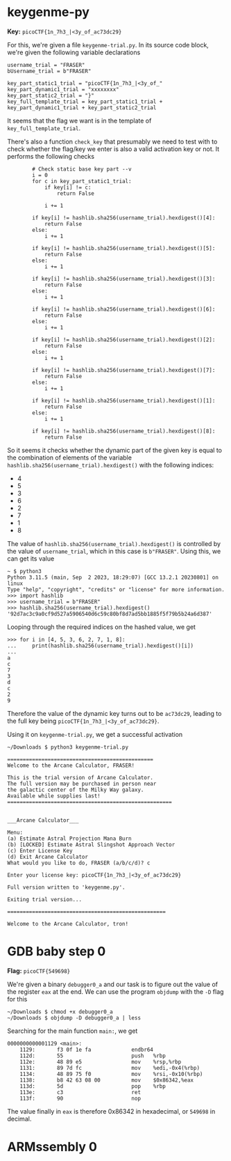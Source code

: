# keygenme-py

**Key:** `picoCTF{1n_7h3_|<3y_of_ac73dc29}`

For this, we're given a file `keygenme-trial.py`. In its source code block, we're given the following variable declarations

```
username_trial = "FRASER"
bUsername_trial = b"FRASER"

key_part_static1_trial = "picoCTF{1n_7h3_|<3y_of_"
key_part_dynamic1_trial = "xxxxxxxx"
key_part_static2_trial = "}"
key_full_template_trial = key_part_static1_trial + key_part_dynamic1_trial + key_part_static2_trial
```

It seems that the flag we want is in the template of `key_full_template_trial`.

There's also a function `check_key` that presumably we need to test with to check whether the flag/key we enter is also a valid activation key or not. It performs the following checks

```
        # Check static base key part --v
        i = 0
        for c in key_part_static1_trial:
            if key[i] != c:
                return False

            i += 1

        if key[i] != hashlib.sha256(username_trial).hexdigest()[4]:
            return False
        else:
            i += 1

        if key[i] != hashlib.sha256(username_trial).hexdigest()[5]:
            return False
        else:
            i += 1

        if key[i] != hashlib.sha256(username_trial).hexdigest()[3]:
            return False
        else:
            i += 1

        if key[i] != hashlib.sha256(username_trial).hexdigest()[6]:
            return False
        else:
            i += 1

        if key[i] != hashlib.sha256(username_trial).hexdigest()[2]:
            return False
        else:
            i += 1

        if key[i] != hashlib.sha256(username_trial).hexdigest()[7]:
            return False
        else:
            i += 1

        if key[i] != hashlib.sha256(username_trial).hexdigest()[1]:
            return False
        else:
            i += 1

        if key[i] != hashlib.sha256(username_trial).hexdigest()[8]:
            return False

```

So it seems it checks whether the dynamic part of the given key is equal to the combination of elements of the variable `hashlib.sha256(username_trial).hexdigest()` with the following indices:

- 4
- 5
- 3
- 6
- 2
- 7
- 1
- 8

The value of `hashlib.sha256(username_trial).hexdigest()` is controlled by the value of `username_trial`, which in this case is `b"FRASER"`. Using this, we can get its value

```
~ $ python3
Python 3.11.5 (main, Sep  2 2023, 18:29:07) [GCC 13.2.1 20230801] on linux
Type "help", "copyright", "credits" or "license" for more information.
>>> import hashlib
>>> username_trial = b"FRASER"
>>> hashlib.sha256(username_trial).hexdigest()
'92d7ac3c9a0cf9d527a5906540d6c59c80bf8d7ad5bb1885f5f79b5b24a6d387'
```

Looping through the required indices on the hashed value, we get

```
>>> for i in [4, 5, 3, 6, 2, 7, 1, 8]:
...     print(hashlib.sha256(username_trial).hexdigest()[i])
...
a
c
7
3
d
c
2
9
```

Therefore the value of the dynamic key turns out to be `ac73dc29`, leading to the full key being `picoCTF{1n_7h3_|<3y_of_ac73dc29}`.

Using it on `keygenme-trial.py`, we get a successful activation

```
~/Downloads $ python3 keygenme-trial.py

===============================================
Welcome to the Arcane Calculator, FRASER!

This is the trial version of Arcane Calculator.
The full version may be purchased in person near
the galactic center of the Milky Way galaxy.
Available while supplies last!
=====================================================


___Arcane Calculator___

Menu:
(a) Estimate Astral Projection Mana Burn
(b) [LOCKED] Estimate Astral Slingshot Approach Vector
(c) Enter License Key
(d) Exit Arcane Calculator
What would you like to do, FRASER (a/b/c/d)? c

Enter your license key: picoCTF{1n_7h3_|<3y_of_ac73dc29}

Full version written to 'keygenme.py'.

Exiting trial version...

===================================================

Welcome to the Arcane Calculator, tron!
```

# GDB baby step 0

**Flag:** `picoCTF{549698}`

We're given a binary `debugger0_a` and our task is to figure out the value of the register `eax` at the end. We can use the program `objdump` with the `-D` flag for this

```
~/Downloads $ chmod +x debugger0_a
~/Downloads $ objdump -D debugger0_a | less
```

Searching for the main function `main:`, we get

```
0000000000001129 <main>:
    1129:       f3 0f 1e fa             endbr64
    112d:       55                      push   %rbp
    112e:       48 89 e5                mov    %rsp,%rbp
    1131:       89 7d fc                mov    %edi,-0x4(%rbp)
    1134:       48 89 75 f0             mov    %rsi,-0x10(%rbp)
    1138:       b8 42 63 08 00          mov    $0x86342,%eax
    113d:       5d                      pop    %rbp
    113e:       c3                      ret
    113f:       90                      nop
```

The value finally in `eax` is therefore 0x86342 in hexadecimal, or `549698` in decimal.

# ARMssembly 0
